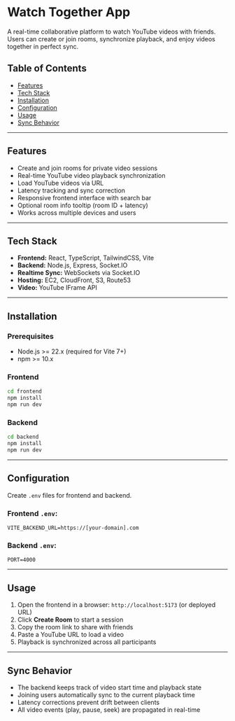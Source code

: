 # Watch Together App

A real-time collaborative platform to watch YouTube videos with friends. Users can create or join rooms, synchronize playback, and enjoy videos together in perfect sync.

## Table of Contents
- [Features](#features)
- [Tech Stack](#tech-stack)
- [Installation](#installation)
- [Configuration](#configuration)
- [Usage](#usage)
- [Sync Behavior](#sync-behavior)

---

## Features

- Create and join rooms for private video sessions
- Real-time YouTube video playback synchronization
- Load YouTube videos via URL
- Latency tracking and sync correction
- Responsive frontend interface with search bar
- Optional room info tooltip (room ID + latency)
- Works across multiple devices and users

---

## Tech Stack

- **Frontend:** React, TypeScript, TailwindCSS, Vite  
- **Backend:** Node.js, Express, Socket.IO  
- **Realtime Sync:** WebSockets via Socket.IO  
- **Hosting:** EC2, CloudFront, S3, Route53  
- **Video:** YouTube IFrame API

---

## Installation

### Prerequisites

- Node.js >= 22.x (required for Vite 7+)  
- npm >= 10.x  

### Frontend

```bash
cd frontend
npm install
npm run dev
```

### Backend
```bash
cd backend
npm install
npm run dev
```

---

## Configuration
Create `.env` files for frontend and backend.

### Frontend `.env`:
```env
VITE_BACKEND_URL=https://[your-domain].com
```

### Backend `.env`:
```env
PORT=4000
```

---

## Usage

1. Open the frontend in a browser: `http://localhost:5173` (or deployed URL)
2. Click **Create Room** to start a session
3. Copy the room link to share with friends
4. Paste a YouTube URL to load a video
5. Playback is synchronized across all participants

---

## Sync Behavior

- The backend keeps track of video start time and playback state
- Joining users automatically sync to the current playback time
- Latency corrections prevent drift between clients
- All video events (play, pause, seek) are propagated in real-time
